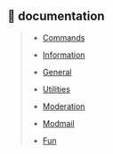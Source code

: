 ## 📜 documentation <!-- {docsify-ignore-all} -->

> * [Commands](home/Commands.md 'Commands')
>
> * [Information](/Docs/information.md 'All the information commands?')
>
> * [General](/Docs/general.md 'General Stuff, you know?')
>
> * [Utilities](/Docs/utilities.md 'Usefull stuff')
>
> * [Moderation](/Docs/moderation.md 'BAN HAMMER!')
>
> * [Modmail](/Docs/modmail.md 'MOODMAIL STUFF')
>
> * [Fun](/Docs/fun.md '😄😅🤣')
